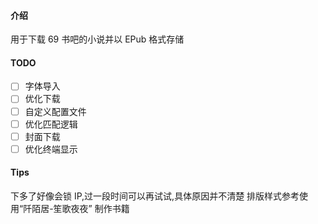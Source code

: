 
#### 介绍
用于下载 69 书吧的小说并以 EPub 格式存储

#### TODO
- [ ] 字体导入
- [ ] 优化下载
- [ ] 自定义配置文件
- [ ] 优化匹配逻辑
- [ ] 封面下载
- [ ] 优化终端显示

#### Tips
下多了好像会锁 IP,过一段时间可以再试试,具体原因并不清楚
排版样式参考使用“阡陌居-笙歌夜夜” 制作书籍